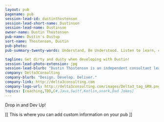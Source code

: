```yaml
---
layout: pub
pagename: pub
session-lead-id: dustinthostenson
session-lead-short-name: Dustinson
session-lead-name: Dustinson
owner-name: Dustin Thostenson
pub-name: Dustin's Dustup
sort-name: Thostenson, Dustin
pub-photo: 
pub-summary-twenty-words: Understand, Be Understood. Listen to learn, code cleanly to earn.

tagline: Get dirty and dusty when developing with Dustin!
session-lead-photo-extension: jpg
session-lead-blurb: "Dustin Thostenson is an independent consultant leading Delta3Consulting and working with Industrial Logic. He has been a developer, mentor, trainer and  coach for 2 decades. His passion lies in helping people grow and teams deliver. To keep it interesting he helps lead the Iowa .NET User Group and volunteers in Central Iowa. To keep it real he spends time with his wife and 4 kids. To keep it random he tweets @dustinson"
company: Delta3Consulting
company-blurb: "Design. Develop. Deliver."
company-link: http://delta3consulting.com
company-logo-url: http://delta3consulting.com/images/Delta3_tag_GRN.png
topics: [coaching,TDD,C#,Java,Switf,Kotlin,snark,Dad Jokes]
---
```

Drop in and Dev Up!

[[ This is where you can add custom information on your pub ]]
